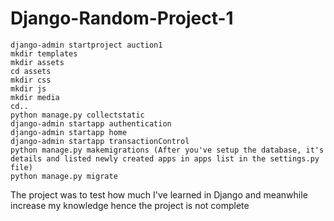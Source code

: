 # Django-Random-Project-1
```
django-admin startproject auction1
mkdir templates
mkdir assets
cd assets
mkdir css
mkdir js
mkdir media
cd..
python manage.py collectstatic
django-admin startapp authentication
django-admin startapp home
django-admin startapp transactionControl
python manage.py makemigrations (After you've setup the database, it's details and listed newly created apps in apps list in the settings.py file)
python manage.py migrate
```
The project was to test how much I've learned in Django and meanwhile increase my knowledge hence the project is not complete 
